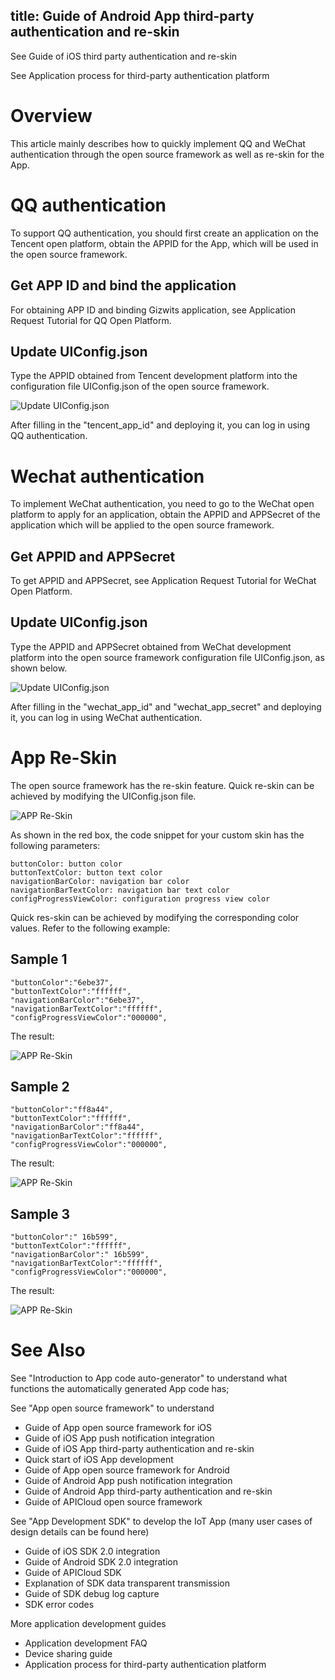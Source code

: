 title: Guide of Android App third-party authentication and re-skin
---

See Guide of iOS third party authentication and re-skin

See Application process for third-party authentication platform

# Overview 

This article mainly describes how to quickly implement QQ and WeChat authentication through the open source framework as well as re-skin for the App.

# QQ authentication

To support QQ authentication, you should first create an application on the Tencent open platform, obtain the APPID for the App, which will be used in the open source framework. 

## Get APP ID and bind the application

For obtaining APP ID and binding Gizwits application, see Application Request Tutorial for QQ Open Platform.

## Update UIConfig.json

Type the APPID obtained from Tencent development platform into the configuration file UIConfig.json of the open source framework.

![Update UIConfig.json](../../../assets/en-us/AppDev/AppFrame/android/change/11.png)

After filling in the "tencent_app_id" and deploying it, you can log in using QQ authentication.

# Wechat authentication

To implement WeChat authentication, you need to go to the WeChat open platform to apply for an application, obtain the APPID and APPSecret of the application which will be applied to the open source framework.

## Get APPID and APPSecret

To get APPID and APPSecret, see Application Request Tutorial for WeChat Open Platform.

## Update UIConfig.json

Type the APPID and APPSecret obtained from WeChat development platform into the open source framework configuration file UIConfig.json, as shown below.

![Update UIConfig.json](../../../assets/en-us/AppDev/AppFrame/android/change/12.png)

After filling in the "wechat_app_id" and "wechat_app_secret" and deploying it, you can log in using WeChat authentication.

# App Re-Skin

The open source framework has the re-skin feature. Quick re-skin can be achieved by modifying the UIConfig.json file.

![APP Re-Skin](../../../assets/en-us/AppDev/AppFrame/android/change/13.png)
 
As shown in the red box, the code snippet for your custom skin has the following parameters:

```
buttonColor: button color
buttonTextColor: button text color
navigationBarColor: navigation bar color
navigationBarTextColor: navigation bar text color
configProgressViewColor: configuration progress view color
```

Quick res-skin can be achieved by modifying the corresponding color values. Refer to the following example:

## Sample 1

```
"buttonColor":"6ebe37",
"buttonTextColor":"ffffff",
"navigationBarColor":"6ebe37",
"navigationBarTextColor":"ffffff",
"configProgressViewColor":"000000",
```

The result:

![APP Re-Skin](../../../assets/en-us/AppDev/AppFrame/android/change/14.png)
 
## Sample 2

```
"buttonColor":"ff8a44",
"buttonTextColor":"ffffff",
"navigationBarColor":"ff8a44",
"navigationBarTextColor":"ffffff",
"configProgressViewColor":"000000",
```

The result:

![APP Re-Skin](../../../assets/en-us/AppDev/AppFrame/android/change/15.png)
 
## Sample 3

```
"buttonColor":" 16b599",
"buttonTextColor":"ffffff",
"navigationBarColor":" 16b599",
"navigationBarTextColor":"ffffff",
"configProgressViewColor":"000000",
```

The result:

![APP Re-Skin](../../../assets/en-us/AppDev/AppFrame/android/change/16.png)

# See Also

See "Introduction to App code auto-generator" to understand what functions the automatically generated App code has;

See "App open source framework" to understand

* Guide of App open source framework for iOS
* Guide of iOS App push notification integration
* Guide of iOS App third-party authentication and re-skin
* Quick start of iOS App development
* Guide of App open source framework for Android
* Guide of Android App push notification integration
* Guide of Android App third-party authentication and re-skin
* Guide of APICloud open source framework

See "App Development SDK" to develop the IoT App (many user cases of design details can be found here)

* Guide of iOS SDK 2.0 integration
* Guide of Android SDK 2.0 integration
* Guide of APICloud SDK
* Explanation of SDK data transparent transmission
* Guide of SDK debug log capture
* SDK error codes

More application development guides

* Application development FAQ
* Device sharing guide
* Application process for third-party authentication platform 
